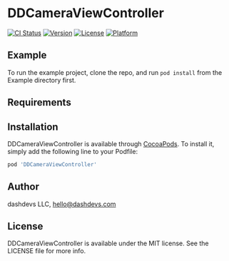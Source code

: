 # DDCameraViewController

[![CI Status](https://img.shields.io/travis/kirill.u@itomy.ch/DDCameraViewController.svg?style=flat)](https://travis-ci.org/kirill.u@itomy.ch/DDCameraViewController)
[![Version](https://img.shields.io/cocoapods/v/DDCameraViewController.svg?style=flat)](https://cocoapods.org/pods/DDCameraViewController)
[![License](https://img.shields.io/cocoapods/l/DDCameraViewController.svg?style=flat)](https://cocoapods.org/pods/DDCameraViewController)
[![Platform](https://img.shields.io/cocoapods/p/DDCameraViewController.svg?style=flat)](https://cocoapods.org/pods/DDCameraViewController)

## Example

To run the example project, clone the repo, and run `pod install` from the Example directory first.

## Requirements

## Installation

DDCameraViewController is available through [CocoaPods](https://cocoapods.org). To install
it, simply add the following line to your Podfile:

```ruby
pod 'DDCameraViewController'
```

## Author

dashdevs LLC, hello@dashdevs.com

## License

DDCameraViewController is available under the MIT license. See the LICENSE file for more info.
